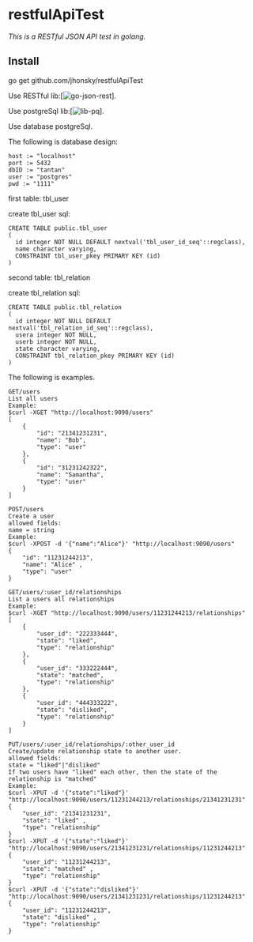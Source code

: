 # restfulApiTest

*This is a RESTful JSON API test in golang.*

## Install
go get github.com/jhonsky/restfulApiTest

Use RESTful lib:[![go-json-rest](https://github.com/ant0ine/go-json-rest.git)].

Use postgreSql lib:[![lib-pq](https://github.com/lib/pq.git)].

Use database postgreSql.


The following is database design:
```
host := "localhost"
port := 5432
dbID := "tantan"
user := "postgres"
pwd := "1111"
```
first table: tbl_user

create tbl_user sql:
```
CREATE TABLE public.tbl_user
(
  id integer NOT NULL DEFAULT nextval('tbl_user_id_seq'::regclass),
  name character varying,
  CONSTRAINT tbl_user_pkey PRIMARY KEY (id)
)
```
second table: tbl_relation

create tbl_relation sql:
```
CREATE TABLE public.tbl_relation
(
  id integer NOT NULL DEFAULT nextval('tbl_relation_id_seq'::regclass),
  usera integer NOT NULL,
  userb integer NOT NULL,
  state character varying,
  CONSTRAINT tbl_relation_pkey PRIMARY KEY (id)
)
```

The following is examples.
```
GET/users 
List all users 
Example: 
$curl -XGET "http://localhost:9090/users" 
[
    {
        "id": "21341231231",
        "name": "Bob",
        "type": "user"
    },
    {
        "id": "31231242322",
        "name": "Samantha",
        "type": "user"
    }
] 
```
```
POST/users 
Create a user 
allowed fields: 
name = string 
Example: 
$curl -XPOST -d '{"name":"Alice"}' "http://localhost:9090/users" 
{ 
	"id": "11231244213", 
	"name": "Alice" ,
	"type": "user" 
}
```
```
GET/users/:user_id/relationships 
List a users all relationships 
Example: 
$curl -XGET "http://localhost:9090/users/11231244213/relationships" 
[
    {
        "user_id": "222333444",
        "state": "liked",
        "type": "relationship"
    },
    {
        "user_id": "333222444",
        "state": "matched",
        "type": "relationship"
    },
    {
        "user_id": "444333222",
        "state": "disliked",
        "type": "relationship"
    }
]
```
```
PUT/users/:user_id/relationships/:other_user_id 
Create/update relationship state to another user. 
allowed fields: 
state = "liked"|"disliked" 
If two users have "liked" each other, then the state of the relationship is "matched" 
Example: 
$curl -XPUT -d '{"state":"liked"}' 
"http://localhost:9090/users/11231244213/relationships/21341231231" 
{ 
	"user_id": "21341231231", 
	"state": "liked" ,
	"type": "relationship" 
} 
$curl -XPUT -d '{"state":"liked"}' 
"http://localhost:9090/users/21341231231/relationships/11231244213" 
{ 
	"user_id": "11231244213", 
	"state": "matched" ,
	"type": "relationship" 
} 
$curl -XPUT -d '{"state":"disliked"}' 
"http://localhost:9090/users/21341231231/relationships/11231244213" 
{ 
	"user_id": "11231244213", 
	"state": "disliked" ,
	"type": "relationship" 
}
```